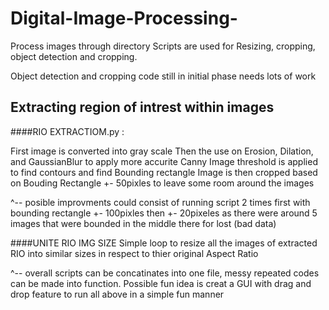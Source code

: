 # Digital-Image-Processing-


Process images through directory
Scripts are used for Resizing, cropping, object detection and cropping.

Object detection and cropping code still in initial phase needs lots of work



## Extracting region of intrest within images

####RIO EXTRACTIOM.py :

First image is converted into gray scale
Then the use on Erosion, Dilation, and GaussianBlur to apply more accurite Canny
Image threshold is applied to find contours and find Bounding rectangle
Image is then cropped based on Bouding Rectangle +- 50pixles to leave some room around the images

^-- posible improvments could consist of running script 2 times first with bounding rectangle +- 100pixles then +- 20pixeles as there were around 5 images that were         bounded in the middle there for lost (bad data)


####UNITE RIO IMG SIZE
Simple loop to resize all the images of extracted RIO into similar sizes in respect to thier original Aspect Ratio 



^-- overall scripts can be concatinates into one file, messy repeated codes can be made into function. Possible fun idea is creat a GUI with drag and drop feature to run     all above in a simple fun manner 
